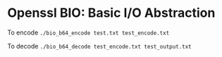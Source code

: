 
# Openssl BIO: Basic I/O Abstraction

To encode
`./bio_b64_encode test.txt test_encode.txt`

To decode
`./bio_b64_decode test_encode.txt test_output.txt`
